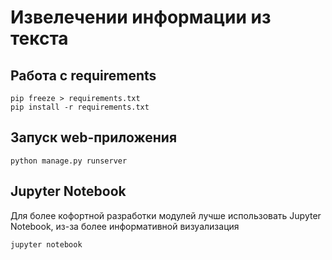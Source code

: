 # Извелечении информации из текста

## Работа с requirements
```
pip freeze > requirements.txt
pip install -r requirements.txt
```

## Запуск web-приложения
```
python manage.py runserver
```

## Jupyter Notebook
Для более кофортной разработки модулей лучше использовать Jupyter Notebook, из-за более информативной визуализация
```
jupyter notebook
```